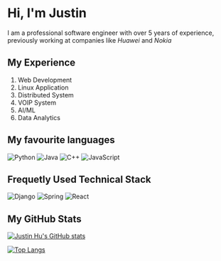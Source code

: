 <!--
**JustinQHu/JustinQHu** is a ✨ _special_ ✨ repository because its `README.md` (this file) appears on your GitHub profile.

Here are some ideas to get you started:

- 🔭 I’m currently working on ...
- 🌱 I’m currently learning ...
- 👯 I’m looking to collaborate on ...
- 🤔 I’m looking for help with ...
- 💬 Ask me about ...
- 📫 How to reach me: ...
- 😄 Pronouns: ...
- ⚡ Fun fact: ...
-->


# Hi, I'm Justin 

I am a professional software engineer with over 5 years of experience, previously working at companies like *Huawei* and *Nokia*

## My Experience
  1. Web Development 
  2. Linux Application 
  3. Distributed System
  4. VOIP System
  5. AI/ML
  6. Data Analytics

## My favourite languages

![Python](https://img.shields.io/badge/-Python-black?style=flat-square&logo=Python)
![Java](https://img.shields.io/badge/-Java-C14438?style=flat-square&logo=Java)
![C++](https://img.shields.io/badge/-C%2B%2B-yellow?style=flat-square&logo=C++)
![JavaScript](https://img.shields.io/badge/-JavaScript-00599C?style=flat-square&logo=JavaScript)

## Frequetly Used Technical Stack
![Django](https://img.shields.io/badge/-Django-green?tyle=flat-square&logo=Django)
![Spring](https://img.shields.io/badge/-Spring-yellow?tyle=flat-square&logo=Spring)
![React](https://img.shields.io/badge/-React-informational?tyle=flat-square&logo=React)

## My GitHub Stats
 
[![Justin Hu's GitHub stats](https://github-readme-stats.vercel.app/api?username=JustinQHu&count_private=true&show_icons=true&theme=radical)](https://github.com/anuraghazra/github-readme-stats)

[![Top Langs](https://github-readme-stats.vercel.app/api/top-langs/?username=anuraghazra)](https://github.com/anuraghazra/github-readme-stats)
